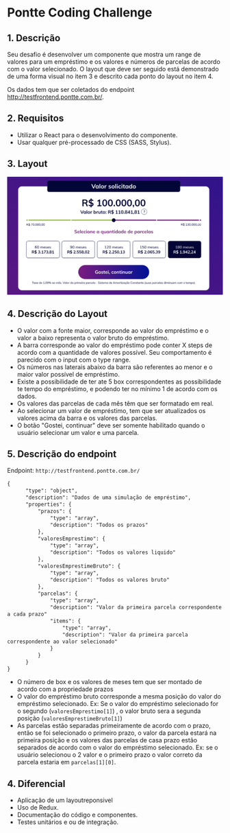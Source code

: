 # Pontte Coding Challenge

## 1. Descrição

Seu desafio é desenvolver um componente que mostra um range de valores para um empréstimo e os valores e números de parcelas de acordo com o valor selecionado.
O layout que deve ser seguido está demonstrado de uma forma visual no item 3 e descrito cada ponto do layout no item 4.

Os dados tem que ser coletados do endpoint http://testfrontend.pontte.com.br/.


## 2. Requisitos
- Utilizar o React para o desenvolvimento do componente.
- Usar qualquer pré-processado de CSS (SASS, Stylus).


## 3. Layout
![Layout](./image/screen.png)

## 4. Descrição do Layout
- O valor com a fonte maior, corresponde ao valor do empréstimo e o valor a baixo representa o valor bruto do empréstimo.
- A barra corresponde ao valor do empréstimo pode conter X steps de acordo com a quantidade de valores possível. Seu comportamento é parecido com o input com o type range.
- Os números nas laterais abaixo da barra são referentes ao menor e o maior valor possível de empréstimo.
- Existe a possibilidade de ter ate 5 box correspondentes as possibilidade te tempo do empréstimo, e podendo ter no mínimo 1 de acordo com os dados.
- Os valores das parcelas de cada mês têm que ser formatado em real.
- Ao selecionar um valor de empréstimo, tem que ser atualizados os valores acima da barra e os valores das parcelas.
- O botão "Gostei, continuar" deve ser somente habilitado quando o usuário selecionar um valor e uma parcela.

## 5. Descrição do endpoint
Endpoint: `http://testfrontend.pontte.com.br/`
```
{
      "type": "object",
      "description": "Dados de uma simulação de empréstimo",
      "properties": {
          "prazos": {
              "type": "array",
              "description": "Todos os prazos"
          },
          "valoresEmprestimo": {
              "type": "array",
              "description": "Todos os valores liquido"
          },
          "valoresEmprestimeBruto": {
              "type": "array",
              "description": "Todos os valores bruto"
          },
          "parcelas": {
              "type": "array",
              "description": "Valor da primeira parcela correspondente a cada prazo"
              "items": {
                  "type": "array",
                  "description": "Valor da primeira parcela correspondente ao valor selecionado"
              }
          }
      }
}
```

- O número de box e os valores de meses tem que ser montado de acordo com a propriedade prazos
- O valor do empréstimo bruto corresponde a mesma posição do valor do empréstimo selecionado. Ex: Se o valor do empréstimo selecionado for o segundo (`valoresEmprestimo[1]`) , o valor bruto sera a segunda posição (`valoresEmprestimeBruto[1]`)
- As parcelas estão separadas primeiramente de acordo com o prazo, então se foi selecionado o primeiro prazo, o valor da parcela estará na primeira posição e os valores das parcelas de casa prazo estão separados de acordo com o valor do empréstimo selecionado. Ex: se o usuário selecionou o 2 valor e o primeiro prazo o valor correto da parcela estaria em `parcelas[1][0]`.

## 4. Diferencial
- Aplicação de um layoutreponsivel
- Uso de Redux.
- Documentação do código e componentes.
- Testes unitários e ou de integração.